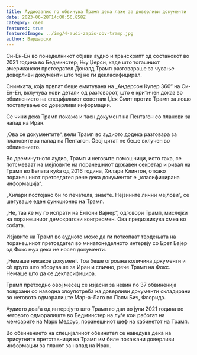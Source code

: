 ```yaml
---
title: Аудиозапис го обвинува Трамп дека лаже за доверливи документи
date: 2023-06-28T14:00:56.858Z
category: свет
featured: true
featuredImage: ../img/4-audi-zapis-obv-tramp.jpg
author: Вардарски
---
```

Си-Ен-Ен во понеделникот објави аудио и транскрипт од состанокот во 2021 година во Бедминстер, Њу Џерси, каде што тогашниот американски претседател Доналд Трамп разговараше за чување доверливи документи што тој не ги декласифицирал.

Снимката, која првпат беше емитувана на „Андерсон Купер 360“ на Си-Ен-Ен, вклучува нови детали од разговорот, што е критичен доказ во обвинението на специјалниот советник Џек Смит против Трамп за лошо постапување со доверливи информации.

Се чини дека Трамп покажа и таен документ на Пентагон со планови за напад на Иран.

„Ова се документите“, вели Трамп во аудиото додека разговара за плановите за напад на Пентагон. Овој цитат не беше вклучен во обвинението.

Во двеминутното аудио, Трамп и неговите помошници, исто така, се потсмеваат на мејловите на поранешниот државен секретар и ривал на Трамп во Белата куќа од 2016 година, Хилари Клинтон, откако поранешниот претседател рече дека документот е „класифицирана информација“.

„Хилари постојано би го печатела, знаете. Нејзините лични мејлови“, се шегуваше еден функционер на Трамп.

„Не, таа ќе му го испрати на Ентони Вајнер“, одговори Трамп, мислејќи на поранешниот демократски конгресмен. Ова предизвикува смеа во собата.

Изјавите на Трамп во аудиото може да ги поткопаат тврдењата на поранешниот претседател во минатонеделното интервју со Брет Бајер од Фокс њуз дека не носел документи.

„Немаше никаков документ. Тоа беше огромна количина документи и сè друго што зборуваше за Иран и слично, рече Трамп на Фокс. Немаше што да се декласифицира.

Трамп претходно овој месец се изјасни за невин по 37 обвиненија поврзани со наводна злоупотреба на доверливи документи складирани во неговото одморалиште Мар-а-Лаго во Палм Бич, Флорида.

Аудиото доаѓа од интервјуто што Трамп го дал во јули 2021 година во неговото одморалиште во Бедминстер на луѓе кои работат на мемоарите на Марк Медоус, поранешниот шеф на кабинетот на Трамп.

Во обвинението на специјалниот обвинител се наведува дека на присутните претставници на Трамп им биле покажани доверливи информации за планот за напад на Иран.